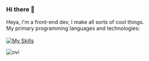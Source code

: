 ### Hi there 👋

Heya, i'm a front-end dev, I make all sorts of cool things. <br />
My primary programming languages and technologies: <br/> <br/>
[![My Skills](https://skillicons.dev/icons?i=html,css,js,ts)](https://skillicons.dev)

<img src="https://github-readme-stats.vercel.app/api/top-langs?username=Hatzilu&show_icons=true&locale=en&theme=chartreuse-dark" alt="ovi" />
